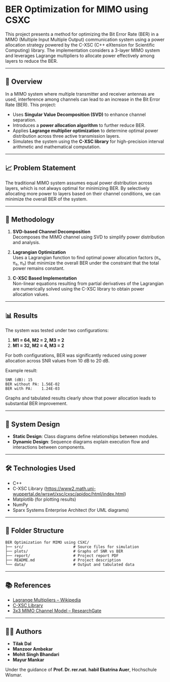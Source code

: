 # BER Optimization for MIMO using CSXC

This project presents a method for optimizing the Bit Error Rate (BER) in a MIMO (Multiple Input Multiple Output) communication system using a power allocation strategy powered by the C-XSC (C++ eXtension for Scientific Computing) library. The implementation considers a 3-layer MIMO system and leverages Lagrange multipliers to allocate power effectively among layers to reduce the BER.

---

## 📌 Overview

In a MIMO system where multiple transmitter and receiver antennas are used, interference among channels can lead to an increase in the Bit Error Rate (BER). This project:

- Uses **Singular Value Decomposition (SVD)** to enhance channel separation.
- Introduces a **power allocation algorithm** to further reduce BER.
- Applies **Lagrange multiplier optimization** to determine optimal power distribution across three active transmission layers.
- Simulates the system using the **C-XSC library** for high-precision interval arithmetic and mathematical computation.

---

## 📈 Problem Statement

The traditional MIMO system assumes equal power distribution across layers, which is not always optimal for minimizing BER. By selectively allocating more power to layers based on their channel conditions, we can minimize the overall BER of the system.

---

## 🔧 Methodology

1. **SVD-based Channel Decomposition**  
   Decomposes the MIMO channel using SVD to simplify power distribution and analysis.

2. **Lagrangian Optimization**  
   Uses a Lagrangian function to find optimal power allocation factors (π₁, π₂, π₃) that minimize the overall BER under the constraint that the total power remains constant.

3. **C-XSC Based Implementation**  
   Non-linear equations resulting from partial derivatives of the Lagrangian are numerically solved using the C-XSC library to obtain power allocation values.

---

## 📊 Results

The system was tested under two configurations:

1. **M1 = 64, M2 = 2, M3 = 2**
2. **M1 = 32, M2 = 4, M3 = 2**

For both configurations, BER was significantly reduced using power allocation across SNR values from 10 dB to 20 dB.

Example result:
```
SNR (dB): 15
BER without PA: 1.56E-02
BER with PA:    1.24E-03
```

Graphs and tabulated results clearly show that power allocation leads to substantial BER improvement.

---

## 🧩 System Design

- **Static Design**: Class diagrams define relationships between modules.
- **Dynamic Design**: Sequence diagrams explain execution flow and interactions between components.

---

## 🛠️ Technologies Used

- C++
- C-XSC Library (https://www2.math.uni-wuppertal.de/wrswt/xsc/cxsc/apidoc/html/index.html)
- Matplotlib (for plotting results)
- NumPy
- Sparx Systems Enterprise Architect (for UML diagrams)

---

## 📁 Folder Structure

```
BER Optimization for MIMO using CSXC/
├── src/                      # Source files for simulation
├── plots/                    # Graphs of SNR vs BER
├── report/                   # Project report PDF
├── README.md                 # Project description
└── data/                     # Output and tabulated data
```

---

## 📚 References

- [Lagrange Multipliers – Wikipedia](https://en.wikipedia.org/wiki/Lagrange_multiplier#Example_1)
- [C-XSC Library](http://www2.math.uni-wuppertal.de/wrswt/xsc/cxsc/apidoc/html/index.html)
- [3x3 MIMO Channel Model – ResearchGate](https://www.researchgate.net/figure/Representation-of-3X3-MIMO-channel_fig1_322070644)

---

## 👨‍🎓 Authors

- **Tilak Dal**  
- **Manzoor Ambekar**  
- **Mohit Singh Bhandari**  
- **Mayur Mankar**

Under the guidance of **Prof. Dr. rer.nat. habil Ekatrina Auer**, Hochschule Wismar.
